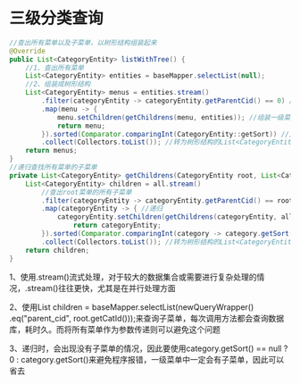 # 三级分类查询

```java
//查出所有菜单以及子菜单，以树形结构组装起来
@Override
public List<CategoryEntity> listWithTree() {
	//1、查出所有菜单
	List<CategoryEntity> entities = baseMapper.selectList(null);
	//2、组装成树形结构
	List<CategoryEntity> menus = entities.stream()
		.filter(categoryEntity -> categoryEntity.getParentCid() == 0) //找到所有的一级菜单
		.map(menu -> {
			menu.setChildren(getChildrens(menu, entities)); //组装一级菜单的子菜单
			return menu;
		}).sorted(Comparator.comparingInt(CategoryEntity::getSort)) //对一级菜单进行排序
		.collect(Collectors.toList()); //转为树形结构的List<CategoryEntity>
	return menus;
}
//递归查找所有菜单的子菜单
private List<CategoryEntity> getChildrens(CategoryEntity root, List<CategoryEntity> all){
	List<CategoryEntity> children = all.stream()
		//查出root菜单的所有子菜单
        .filter(categoryEntity -> categoryEntity.getParentCid() == root.getCatId()) 
	    .map(categoryEntity -> { //递归
            categoryEntity.setChildren(getChildrens(categoryEntity, all));
                return categoryEntity;
        }).sorted(Comparator.comparingInt(category -> category.getSort() == null ? 0 : 			 category.getSort())) //对子菜单进行排序，对空的sort属性设置为0
        .collect(Collectors.toList()); //转为树形结构的List<CategoryEntity>
    return children;
}
```

1、使用.stream()流式处理，对于较大的数据集合或需要进行复杂处理的情况，.stream()往往更快，尤其是在并行处理方面

2、使用List<CategoryEntity> children = baseMapper.selectList(newQueryWrapper<CategoryEntity>() .eq("parent_cid", root.getCatId()));来查询子菜单，每次调用方法都会查询数据库，耗时久。而将所有菜单作为参数传递则可以避免这个问题

3、递归时，会出现没有子菜单的情况，因此要使用category.getSort() == null ? 0 : category.getSort()来避免程序报错，一级菜单中一定会有子菜单，因此可以省去